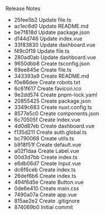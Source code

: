 Release Notes

 - 25fee5b2 Update file.ts
 - ac1ec6d0 Update README.md
 - be7f818d Update package.json
 - d144d746 Update index.vue
 - 33f83830 Update dashboard.vue
 - f49c0f19 Update file.ts
 - 280ad0ab Update dashboard.vue
 - 9650dbb8 Create tsconfig.json
 - 69ee845e Create file.ts
 - 343393a9 Create README.md
 - f0e86dee Create robots.txt
 - 6c61f617 Create favicon.ico
 - 9e2dd574 Create pnpm-lock.yaml
 - 20855425 Create package.json
 - 3349c683 Create nuxt.config.ts
 - 8577e5c0 Create components.json
 - 6c70505f Create index.vue
 - 4d0d87eb Create dashboard.vue
 - f135d211 Create auth.global.ts
 - bc790068 Create utils.ts
 - b918f51f Create default.vue
 - a02f1daa Create Label.vue
 - 00d3d7bb Create index.ts
 - e6db06d7 Create Input.vue
 - dc6f6ceb Create index.ts
 - 26def6b6 Create index.ts
 - 494f6d5e Create Button.vue
 - 0de6e410 Create main.css
 - 7490a07a Create app.vue
 - 815ae2e2 Create .gitignore
 - 874069b0 Initial commit
